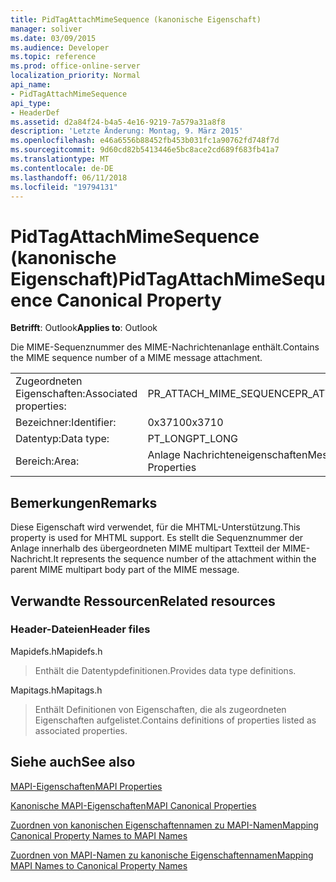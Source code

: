 ```yaml
---
title: PidTagAttachMimeSequence (kanonische Eigenschaft)
manager: soliver
ms.date: 03/09/2015
ms.audience: Developer
ms.topic: reference
ms.prod: office-online-server
localization_priority: Normal
api_name:
- PidTagAttachMimeSequence
api_type:
- HeaderDef
ms.assetid: d2a84f24-b4a5-4e16-9219-7a579a31a8f8
description: 'Letzte Änderung: Montag, 9. März 2015'
ms.openlocfilehash: e46a6556b88452fb453b031fc1a90762fd748f7d
ms.sourcegitcommit: 9d60cd82b5413446e5bc8ace2cd689f683fb41a7
ms.translationtype: MT
ms.contentlocale: de-DE
ms.lasthandoff: 06/11/2018
ms.locfileid: "19794131"
---
```

# <a name="pidtagattachmimesequence-canonical-property"></a><span data-ttu-id="21c9f-103">PidTagAttachMimeSequence (kanonische Eigenschaft)</span><span class="sxs-lookup"><span data-stu-id="21c9f-103">PidTagAttachMimeSequence Canonical Property</span></span>

  
  
<span data-ttu-id="21c9f-104">**Betrifft**: Outlook</span><span class="sxs-lookup"><span data-stu-id="21c9f-104">**Applies to**: Outlook</span></span> 
  
<span data-ttu-id="21c9f-105">Die MIME-Sequenznummer des MIME-Nachrichtenanlage enthält.</span><span class="sxs-lookup"><span data-stu-id="21c9f-105">Contains the MIME sequence number of a MIME message attachment.</span></span>
  
|||
|:-----|:-----|
|<span data-ttu-id="21c9f-106">Zugeordneten Eigenschaften:</span><span class="sxs-lookup"><span data-stu-id="21c9f-106">Associated properties:</span></span>  <br/> |<span data-ttu-id="21c9f-107">PR_ATTACH_MIME_SEQUENCE</span><span class="sxs-lookup"><span data-stu-id="21c9f-107">PR_ATTACH_MIME_SEQUENCE</span></span>  <br/> |
|<span data-ttu-id="21c9f-108">Bezeichner:</span><span class="sxs-lookup"><span data-stu-id="21c9f-108">Identifier:</span></span>  <br/> |<span data-ttu-id="21c9f-109">0x3710</span><span class="sxs-lookup"><span data-stu-id="21c9f-109">0x3710</span></span>  <br/> |
|<span data-ttu-id="21c9f-110">Datentyp:</span><span class="sxs-lookup"><span data-stu-id="21c9f-110">Data type:</span></span>  <br/> |<span data-ttu-id="21c9f-111">PT_LONG</span><span class="sxs-lookup"><span data-stu-id="21c9f-111">PT_LONG</span></span>  <br/> |
|<span data-ttu-id="21c9f-112">Bereich:</span><span class="sxs-lookup"><span data-stu-id="21c9f-112">Area:</span></span>  <br/> |<span data-ttu-id="21c9f-113">Anlage Nachrichteneigenschaften</span><span class="sxs-lookup"><span data-stu-id="21c9f-113">Message Attachment Properties</span></span>  <br/> |
   
## <a name="remarks"></a><span data-ttu-id="21c9f-114">Bemerkungen</span><span class="sxs-lookup"><span data-stu-id="21c9f-114">Remarks</span></span>

<span data-ttu-id="21c9f-115">Diese Eigenschaft wird verwendet, für die MHTML-Unterstützung.</span><span class="sxs-lookup"><span data-stu-id="21c9f-115">This property is used for MHTML support.</span></span> <span data-ttu-id="21c9f-116">Es stellt die Sequenznummer der Anlage innerhalb des übergeordneten MIME multipart Textteil der MIME-Nachricht.</span><span class="sxs-lookup"><span data-stu-id="21c9f-116">It represents the sequence number of the attachment within the parent MIME multipart body part of the MIME message.</span></span>
  
## <a name="related-resources"></a><span data-ttu-id="21c9f-117">Verwandte Ressourcen</span><span class="sxs-lookup"><span data-stu-id="21c9f-117">Related resources</span></span>

### <a name="header-files"></a><span data-ttu-id="21c9f-118">Header-Dateien</span><span class="sxs-lookup"><span data-stu-id="21c9f-118">Header files</span></span>

<span data-ttu-id="21c9f-119">Mapidefs.h</span><span class="sxs-lookup"><span data-stu-id="21c9f-119">Mapidefs.h</span></span>
  
> <span data-ttu-id="21c9f-120">Enthält die Datentypdefinitionen.</span><span class="sxs-lookup"><span data-stu-id="21c9f-120">Provides data type definitions.</span></span>
    
<span data-ttu-id="21c9f-121">Mapitags.h</span><span class="sxs-lookup"><span data-stu-id="21c9f-121">Mapitags.h</span></span>
  
> <span data-ttu-id="21c9f-122">Enthält Definitionen von Eigenschaften, die als zugeordneten Eigenschaften aufgelistet.</span><span class="sxs-lookup"><span data-stu-id="21c9f-122">Contains definitions of properties listed as associated properties.</span></span>
    
## <a name="see-also"></a><span data-ttu-id="21c9f-123">Siehe auch</span><span class="sxs-lookup"><span data-stu-id="21c9f-123">See also</span></span>



[<span data-ttu-id="21c9f-124">MAPI-Eigenschaften</span><span class="sxs-lookup"><span data-stu-id="21c9f-124">MAPI Properties</span></span>](mapi-properties.md)
  
[<span data-ttu-id="21c9f-125">Kanonische MAPI-Eigenschaften</span><span class="sxs-lookup"><span data-stu-id="21c9f-125">MAPI Canonical Properties</span></span>](mapi-canonical-properties.md)
  
[<span data-ttu-id="21c9f-126">Zuordnen von kanonischen Eigenschaftennamen zu MAPI-Namen</span><span class="sxs-lookup"><span data-stu-id="21c9f-126">Mapping Canonical Property Names to MAPI Names</span></span>](mapping-canonical-property-names-to-mapi-names.md)
  
[<span data-ttu-id="21c9f-127">Zuordnen von MAPI-Namen zu kanonische Eigenschaftennamen</span><span class="sxs-lookup"><span data-stu-id="21c9f-127">Mapping MAPI Names to Canonical Property Names</span></span>](mapping-mapi-names-to-canonical-property-names.md)

